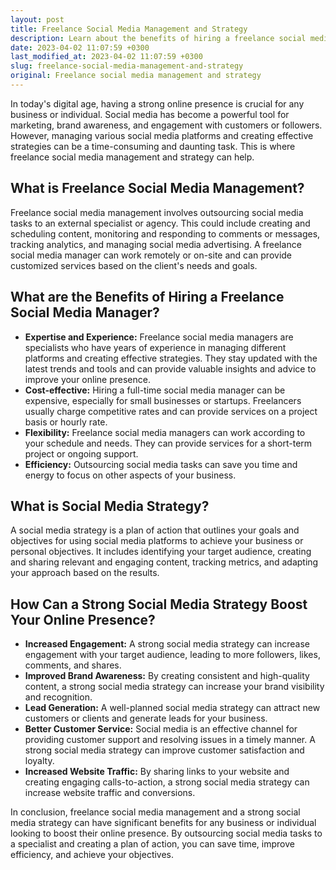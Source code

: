 ```yaml
---
layout: post
title: Freelance Social Media Management and Strategy
description: Learn about the benefits of hiring a freelance social media manager and how a strong strategy can boost your online presence.
date: 2023-04-02 11:07:59 +0300
last_modified_at: 2023-04-02 11:07:59 +0300
slug: freelance-social-media-management-and-strategy
original: Freelance social media management and strategy
---
```

In today's digital age, having a strong online presence is crucial for any business or individual. Social media has become a powerful tool for marketing, brand awareness, and engagement with customers or followers. However, managing various social media platforms and creating effective strategies can be a time-consuming and daunting task. This is where freelance social media management and strategy can help.

## What is Freelance Social Media Management?

Freelance social media management involves outsourcing social media tasks to an external specialist or agency. This could include creating and scheduling content, monitoring and responding to comments or messages, tracking analytics, and managing social media advertising. A freelance social media manager can work remotely or on-site and can provide customized services based on the client's needs and goals.

## What are the Benefits of Hiring a Freelance Social Media Manager?

- **Expertise and Experience:** Freelance social media managers are specialists who have years of experience in managing different platforms and creating effective strategies. They stay updated with the latest trends and tools and can provide valuable insights and advice to improve your online presence.
- **Cost-effective:** Hiring a full-time social media manager can be expensive, especially for small businesses or startups. Freelancers usually charge competitive rates and can provide services on a project basis or hourly rate.
- **Flexibility:** Freelance social media managers can work according to your schedule and needs. They can provide services for a short-term project or ongoing support.
- **Efficiency:** Outsourcing social media tasks can save you time and energy to focus on other aspects of your business.

## What is Social Media Strategy?

A social media strategy is a plan of action that outlines your goals and objectives for using social media platforms to achieve your business or personal objectives. It includes identifying your target audience, creating and sharing relevant and engaging content, tracking metrics, and adapting your approach based on the results.

## How Can a Strong Social Media Strategy Boost Your Online Presence?

- **Increased Engagement:** A strong social media strategy can increase engagement with your target audience, leading to more followers, likes, comments, and shares.
- **Improved Brand Awareness:** By creating consistent and high-quality content, a strong social media strategy can increase your brand visibility and recognition.
- **Lead Generation:** A well-planned social media strategy can attract new customers or clients and generate leads for your business.
- **Better Customer Service:** Social media is an effective channel for providing customer support and resolving issues in a timely manner. A strong social media strategy can improve customer satisfaction and loyalty.
- **Increased Website Traffic:** By sharing links to your website and creating engaging calls-to-action, a strong social media strategy can increase website traffic and conversions.

In conclusion, freelance social media management and a strong social media strategy can have significant benefits for any business or individual looking to boost their online presence. By outsourcing social media tasks to a specialist and creating a plan of action, you can save time, improve efficiency, and achieve your objectives.